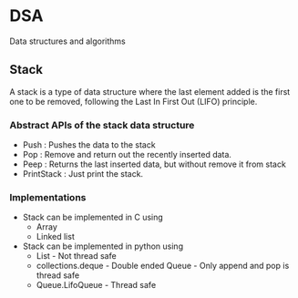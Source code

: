 # DSA
Data structures and algorithms

## Stack
A stack is a type of data structure where the last element added is the first one to be removed, following the Last In First Out (LIFO) principle.
### Abstract APIs of the stack data structure
* Push  : Pushes the data to the stack
* Pop   : Remove and return out the recently inserted data.
* Peep  : Returns the last inserted data, but without remove it from stack
* PrintStack : Just print the stack.

### Implementations
* Stack can be implemented in C using 
    * Array
    * Linked list
* Stack can be implemented in python using
    * List - Not thread safe
    * collections.deque - Double ended Queue - Only append and pop is thread safe
    * Queue.LifoQueue - Thread safe

